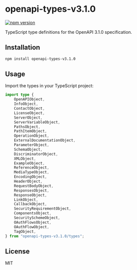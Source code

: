 # openapi-types-v3.1.0

[![npm version](https://img.shields.io/npm/v/openapi-types-v3.1.0?color=blue)](https://www.npmjs.com/package/openapi-types-v3.1.0)

TypeScript type definitions for the OpenAPI 3.1.0 specification.

## Installation

```sh
npm install openapi-types-v3.1.0
```

## Usage

Import the types in your TypeScript project:

```typescript
import type {
    OpenAPIObject,
    InfoObject,
    ContactObject,
    LicenseObject,
    ServerObject,
    ServerVariableObject,
    PathsObject,
    PathItemObject,
    OperationObject,
    ExternalDocumentationObject,
    ParameterObject,
    SchemaObject,
    DiscriminatorObject,
    XMLObject,
    ExampleObject,
    ReferenceObject,
    MediaTypeObject,
    EncodingObject,
    HeaderObject,
    RequestBodyObject,
    ResponsesObject,
    ResponseObject,
    LinkObject,
    CallbackObject,
    SecurityRequirementObject,
    ComponentsObject,
    SecuritySchemeObject,
    OAuthFlowsObject,
    OAuthFlowObject,
    TagObject,
} from "openapi-types-v3.1.0/types";
```

## License

MIT
